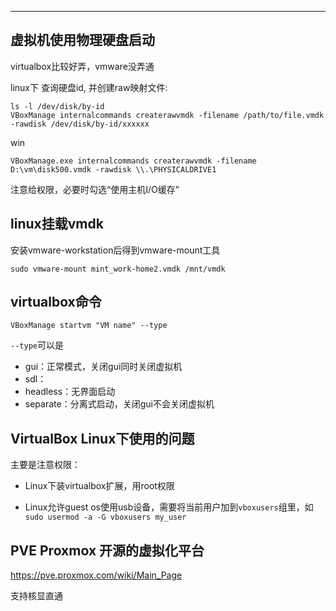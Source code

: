 

---

## 虚拟机使用物理硬盘启动

virtualbox比较好弄，vmware没弄通

linux下 查询硬盘id, 并创建raw映射文件:
```
ls -l /dev/disk/by-id
VBoxManage internalcommands createrawvmdk -filename /path/to/file.vmdk -rawdisk /dev/disk/by-id/xxxxxx
```

win
```
VBoxManage.exe internalcommands createrawvmdk -filename D:\vm\disk500.vmdk -rawdisk \\.\PHYSICALDRIVE1
```

注意给权限，必要时勾选“使用主机I/O缓存”


## linux挂载vmdk

安装vmware-workstation后得到vmware-mount工具

```
sudo vmware-mount mint_work-home2.vmdk /mnt/vmdk
```

## virtualbox命令

```
VBoxManage startvm "VM name" --type 
```
`--type`可以是
* gui：正常模式，关闭gui同时关闭虚拟机
* sdl：
* headless：无界面启动
* separate：分离式启动，关闭gui不会关闭虚拟机

## VirtualBox Linux下使用的问题

主要是注意权限：

- Linux下装virtualbox扩展，用root权限

- Linux允许guest os使用usb设备，需要将当前用户加到`vboxusers`组里，如`sudo usermod -a -G vboxusers my_user`

  

## PVE Proxmox 开源的虚拟化平台

<https://pve.proxmox.com/wiki/Main_Page>

支持核显直通

